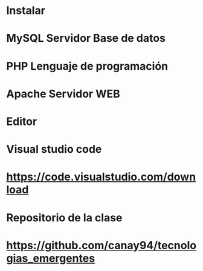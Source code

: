 # Instalar 
# MySQL Servidor Base de datos
# PHP Lenguaje de programación
# Apache Servidor WEB


# Editor 

# Visual studio code
# https://code.visualstudio.com/download

# Repositorio de la clase
# https://github.com/canay94/tecnologias_emergentes

